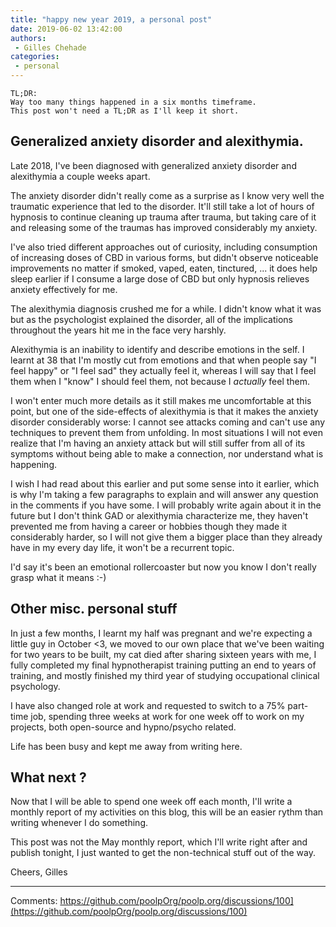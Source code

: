 ```yaml
---
title: "happy new year 2019, a personal post"
date: 2019-06-02 13:42:00
authors:
 - Gilles Chehade
categories:
 - personal
---
```


    TL;DR:
    Way too many things happened in a six months timeframe.
    This post won't need a TL;DR as I'll keep it short.


Generalized anxiety disorder and alexithymia.
--
Late 2018,
I've been diagnosed with generalized anxiety disorder and alexithymia a couple weeks apart.

The anxiety disorder didn't really come as a surprise as I know very well the traumatic experience that led to the disorder.
It'll still take a lot of hours of hypnosis to continue cleaning up trauma after trauma,
but taking care of it and releasing some of the traumas has improved considerably my anxiety.

I've also tried different approaches out of curiosity,
including consumption of increasing doses of CBD in various forms,
but didn't observe noticeable improvements no matter if smoked, vaped, eaten, tinctured, ...
it does help sleep earlier if I consume a large dose of CBD but only hypnosis relieves anxiety effectively for me.

The alexithymia diagnosis crushed me for a while.
I didn't know what it was but as the psychologist explained the disorder,
all of the implications throughout the years hit me in the face very harshly.

Alexithymia is an inability to identify and describe emotions in the self.
I learnt at 38 that I'm mostly cut from emotions and that when people say "I feel happy" or "I feel sad" they actually feel it,
whereas I will say that I feel them when I "know" I should feel them,
not because I _actually_ feel them.

I won't enter much more details as it still makes me uncomfortable at this point,
but one of the side-effects of alexithymia is that it makes the anxiety disorder considerably worse:
I cannot see attacks coming and can't use any techniques to prevent them from unfolding.
In most situations I will not even realize that I'm having an anxiety attack but will still suffer from all of its symptoms without being able to make a connection,
nor understand what is happening.

I wish I had read about this earlier and put some sense into it earlier,
which is why I'm taking a few paragraphs to explain and will answer any question in the comments if you have some.
I will probably write again about it in the future but I don't think GAD or alexithymia characterize me,
they haven't prevented me from having a career or hobbies though they made it considerably harder,
so I will not give them a bigger place than they already have in my every day life,
it won't be a recurrent topic.

I'd say it's been an emotional rollercoaster but now you know I don't really grasp what it means :-)


Other misc. personal stuff
--
In just a few months,
I learnt my half was pregnant and we're expecting a little guy in October <3,
we moved to our own place that we've been waiting for two years to be built,
my cat died after sharing sixteen years with me,
I fully completed my final hypnotherapist training putting an end to years of training,
and mostly finished my third year of studying occupational clinical psychology.

I have also changed role at work and requested to switch to a 75% part-time job,
spending three weeks at work for one week off to work on my projects,
both open-source and hypno/psycho related.

Life has been busy and kept me away from writing here.


What next ?
--
Now that I will be able to spend one week off each month,
I'll write a monthly report of my activities on this blog,
this will be an easier rythm than writing whenever I do something.

This post was not the May monthly report,
which I'll write right after and publish tonight,
I just wanted to get the non-technical stuff out of the way.

Cheers,
Gilles

--- 
Comments: https://github.com/poolpOrg/poolp.org/discussions/100](https://github.com/poolpOrg/poolp.org/discussions/100)
